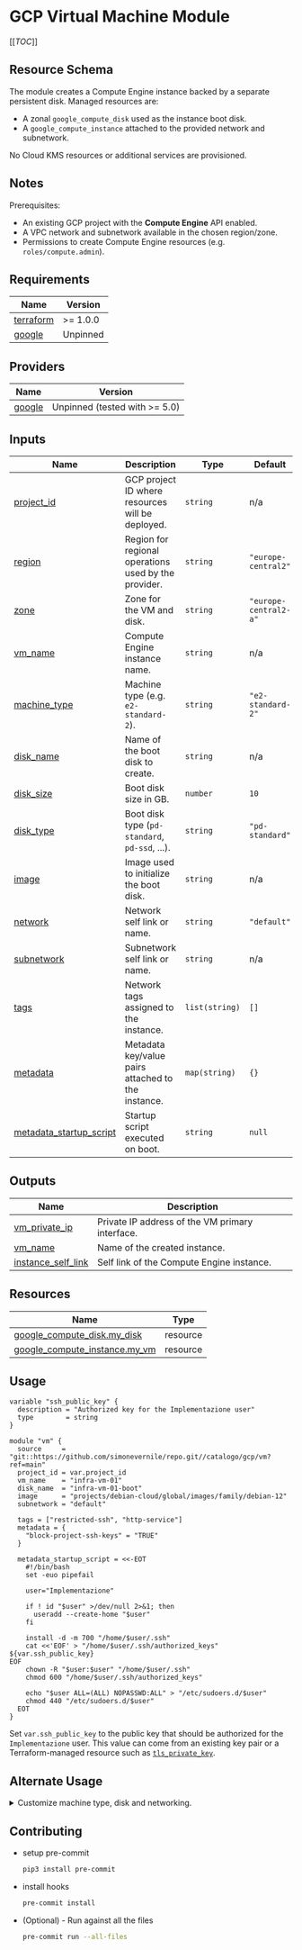 # GCP Virtual Machine Module

[[_TOC_]]

## Resource Schema
The module creates a Compute Engine instance backed by a separate persistent disk. Managed resources are:

- A zonal `google_compute_disk` used as the instance boot disk.
- A `google_compute_instance` attached to the provided network and subnetwork.

No Cloud KMS resources or additional services are provisioned.

## Notes
Prerequisites:

- An existing GCP project with the **Compute Engine** API enabled.
- A VPC network and subnetwork available in the chosen region/zone.
- Permissions to create Compute Engine resources (e.g. `roles/compute.admin`).

## Requirements

| Name | Version |
|------|---------|
| <a name="requirement_terraform"></a> [terraform](#requirement_terraform) | >= 1.0.0 |
| <a name="requirement_google"></a> [google](#requirement_google) | Unpinned |

## Providers

| Name | Version |
|------|---------|
| <a name="provider_google"></a> [google](#provider_google) | Unpinned (tested with >= 5.0) |

## Inputs

| Name | Description | Type | Default | Required |
|------|-------------|------|---------|:--------:|
| <a name="input_project_id"></a> [project_id](#input_project_id) | GCP project ID where resources will be deployed. | `string` | n/a | yes |
| <a name="input_region"></a> [region](#input_region) | Region for regional operations used by the provider. | `string` | `"europe-central2"` | no |
| <a name="input_zone"></a> [zone](#input_zone) | Zone for the VM and disk. | `string` | `"europe-central2-a"` | no |
| <a name="input_vm_name"></a> [vm_name](#input_vm_name) | Compute Engine instance name. | `string` | n/a | yes |
| <a name="input_machine_type"></a> [machine_type](#input_machine_type) | Machine type (e.g. `e2-standard-2`). | `string` | `"e2-standard-2"` | no |
| <a name="input_disk_name"></a> [disk_name](#input_disk_name) | Name of the boot disk to create. | `string` | n/a | yes |
| <a name="input_disk_size"></a> [disk_size](#input_disk_size) | Boot disk size in GB. | `number` | `10` | no |
| <a name="input_disk_type"></a> [disk_type](#input_disk_type) | Boot disk type (`pd-standard`, `pd-ssd`, ...). | `string` | `"pd-standard"` | no |
| <a name="input_image"></a> [image](#input_image) | Image used to initialize the boot disk. | `string` | n/a | yes |
| <a name="input_network"></a> [network](#input_network) | Network self link or name. | `string` | `"default"` | no |
| <a name="input_subnetwork"></a> [subnetwork](#input_subnetwork) | Subnetwork self link or name. | `string` | n/a | yes |
| <a name="input_tags"></a> [tags](#input_tags) | Network tags assigned to the instance. | `list(string)` | `[]` | no |
| <a name="input_metadata"></a> [metadata](#input_metadata) | Metadata key/value pairs attached to the instance. | `map(string)` | `{}` | no |
| <a name="input_metadata_startup_script"></a> [metadata_startup_script](#input_metadata_startup_script) | Startup script executed on boot. | `string` | `null` | no |

## Outputs

| Name | Description |
|------|-------------|
| <a name="output_vm_private_ip"></a> [vm_private_ip](#output_vm_private_ip) | Private IP address of the VM primary interface. |
| <a name="output_vm_name"></a> [vm_name](#output_vm_name) | Name of the created instance. |
| <a name="output_instance_self_link"></a> [instance_self_link](#output_instance_self_link) | Self link of the Compute Engine instance. |

## Resources

| Name | Type |
|------|------|
| [google_compute_disk.my_disk](https://registry.terraform.io/providers/hashicorp/google/latest/docs/resources/compute_disk) | resource |
| [google_compute_instance.my_vm](https://registry.terraform.io/providers/hashicorp/google/latest/docs/resources/compute_instance) | resource |

## Usage
```hcl
variable "ssh_public_key" {
  description = "Authorized key for the Implementazione user"
  type        = string
}

module "vm" {
  source     = "git::https://github.com/simonevernile/repo.git//catalogo/gcp/vm?ref=main"
  project_id = var.project_id
  vm_name    = "infra-vm-01"
  disk_name  = "infra-vm-01-boot"
  image      = "projects/debian-cloud/global/images/family/debian-12"
  subnetwork = "default"

  tags = ["restricted-ssh", "http-service"]
  metadata = {
    "block-project-ssh-keys" = "TRUE"
  }

  metadata_startup_script = <<-EOT
    #!/bin/bash
    set -euo pipefail

    user="Implementazione"

    if ! id "$user" >/dev/null 2>&1; then
      useradd --create-home "$user"
    fi

    install -d -m 700 "/home/$user/.ssh"
    cat <<'EOF' > "/home/$user/.ssh/authorized_keys"
${var.ssh_public_key}
EOF
    chown -R "$user:$user" "/home/$user/.ssh"
    chmod 600 "/home/$user/.ssh/authorized_keys"

    echo "$user ALL=(ALL) NOPASSWD:ALL" > "/etc/sudoers.d/$user"
    chmod 440 "/etc/sudoers.d/$user"
  EOT
}
```

Set `var.ssh_public_key` to the public key that should be authorized for the `Implementazione` user. This value can come from an existing key pair or a Terraform-managed resource such as [`tls_private_key`](https://registry.terraform.io/providers/hashicorp/tls/latest/docs/resources/private_key).

## Alternate Usage
<details>
<summary>Customize machine type, disk and networking.</summary>

```hcl
module "vm_custom" {
  source     = "git::https://github.com/simonevernile/repo.git//catalogo/gcp/vm?ref=main"
  project_id = var.project_id
  vm_name    = "api-01"
  disk_name  = "api-01-boot"
  image      = "projects/ubuntu-os-cloud/global/images/family/ubuntu-2204-lts"
  subnetwork = "services-subnet"

  region = "europe-west1"
  zone   = "europe-west1-b"

  machine_type = "e2-highmem-2"
  disk_size    = 50
  disk_type    = "pd-ssd"

  tags = ["api", "private"]
}
```
</details>

## Contributing
* setup pre-commit

    ```bash
    pip3 install pre-commit
    ```

* install hooks

    ```bash
    pre-commit install
    ```

* (Optional) - Run against all the files

    ```bash
    pre-commit run --all-files
    ```
